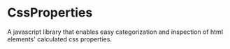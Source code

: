 CssProperties
=============

A javascript library that enables easy categorization and inspection of html elements' calculated css properties.
